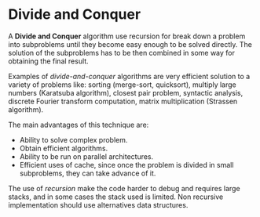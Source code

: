 # Divide and Conquer

A **Divide and Conquer** algorithm use recursion for break down a problem into subproblems until they become easy enough to be solved directly. The solution of the subproblems has to be then combined in some way for obtaining the final result.

Examples of _divide-and-conquer_ algorithms are very efficient solution to a variety of problems like: sorting (merge-sort, quicksort), multiply large numbers (Karatsuba algorithm), closest pair problem, syntactic analysis, discrete Fourier transform computation, matrix multiplication (Strassen algorithm).

The main advantages of this technique are:

- Ability to solve complex problem.
- Obtain efficient algorithms.
- Ability to be run on parallel architectures.
- Efficient uses of cache, since once the problem is divided in small subproblems, they can take advance of it.

The use of _recursion_ make the code harder to debug and requires large stacks, and in some cases the stack used is limited. Non recursive implementation should use alternatives data structures.
